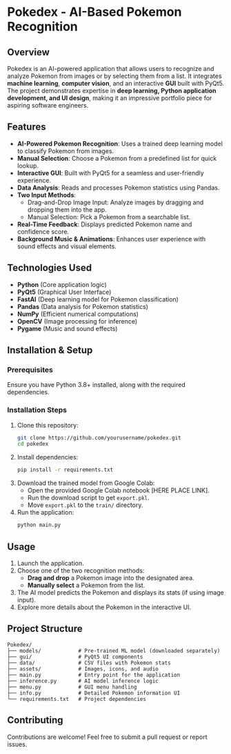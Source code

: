 # Pokedex - AI-Based Pokemon Recognition

## Overview
Pokedex is an AI-powered application that allows users to recognize and analyze Pokemon from images or by selecting them from a list. It integrates **machine learning**, **computer vision**, and an interactive **GUI** built with PyQt5. The project demonstrates expertise in **deep learning, Python application development, and UI design**, making it an impressive portfolio piece for aspiring software engineers.

## Features
- **AI-Powered Pokemon Recognition**: Uses a trained deep learning model to classify Pokemon from images.
- **Manual Selection**: Choose a Pokemon from a predefined list for quick lookup.
- **Interactive GUI**: Built with PyQt5 for a seamless and user-friendly experience.
- **Data Analysis**: Reads and processes Pokemon statistics using Pandas.
- **Two Input Methods**:
  - Drag-and-Drop Image Input: Analyze images by dragging and dropping them into the app.
  - Manual Selection: Pick a Pokemon from a searchable list.
- **Real-Time Feedback**: Displays predicted Pokemon name and confidence score.
- **Background Music & Animations**: Enhances user experience with sound effects and visual elements.

## Technologies Used
- **Python** (Core application logic)
- **PyQt5** (Graphical User Interface)
- **FastAI** (Deep learning model for Pokemon classification)
- **Pandas** (Data analysis for Pokemon statistics)
- **NumPy** (Efficient numerical computations)
- **OpenCV** (Image processing for inference)
- **Pygame** (Music and sound effects)

## Installation & Setup
### Prerequisites
Ensure you have Python 3.8+ installed, along with the required dependencies.

### Installation Steps
1. Clone this repository:
   ```sh
   git clone https://github.com/yourusername/pokedex.git
   cd pokedex
   ```
2. Install dependencies:
   ```sh
   pip install -r requirements.txt
   ```
3. Download the trained model from Google Colab:
   - Open the provided Google Colab notebook [HERE PLACE LINK].
   - Run the download script to get `export.pkl`.
   - Move `export.pkl` to the `train/` directory.
4. Run the application:
   ```sh
   python main.py
   ```

## Usage
1. Launch the application.
2. Choose one of the two recognition methods:
   - **Drag and drop** a Pokemon image into the designated area.
   - **Manually select** a Pokemon from the list.
3. The AI model predicts the Pokemon and displays its stats (if using image input).
4. Explore more details about the Pokemon in the interactive UI.

## Project Structure
```
Pokedex/
├── models/            # Pre-trained ML model (downloaded separately)
├── gui/               # PyQt5 UI components
├── data/              # CSV files with Pokemon stats
├── assets/            # Images, icons, and audio
├── main.py            # Entry point for the application
├── inference.py       # AI model inference logic
├── menu.py            # GUI menu handling
├── info.py            # Detailed Pokemon information UI
└── requirements.txt   # Project dependencies
```

## Contributing
Contributions are welcome! Feel free to submit a pull request or report issues.

